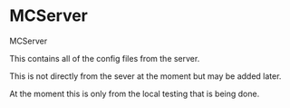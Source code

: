 MCServer
========

MCServer

This contains all of the config files from the server.

This is not directly from the sever at the moment but may be added later.

At the moment this is only from the local testing that is being done.

